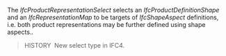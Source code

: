 ﻿The _IfcProductRepresentationSelect_ selects an _IfcProductDefinitionShape_ and an _IfcRepresentationMap_ to be targets of _IfcShapeAspect_ definitions, i.e. both product representations may be further defined using shape aspects..

> HISTORY&nbsp; New select type in IFC4.
